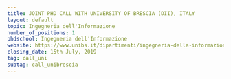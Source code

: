 ```yaml
---
title: JOINT PHD CALL WITH UNIVERSITY OF BRESCIA (DII), ITALY
layout: default
topic: Ingegneria dell'Informazione 
number_of_positions: 1
phdschool: Ingegneria dell'Informazione
website: https://www.unibs.it/dipartimenti/ingegneria-della-informazione
closing_date: 15th July, 2019
tag: call_uni
subtag: call_unibrescia
---
```

